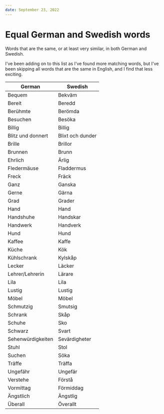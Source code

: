 ```yaml
---
date: September 23, 2022
---
```


# Equal German and Swedish words

Words that are the same, or at least very similar, in both German and Swedish.

I've been adding on to this list as I've found more matching words, but I've
been skipping all words that are the same in English, and I find that
less exciting.

| German | Swedish |
| ------ | ------- |
| Bequem | Bekväm
| Bereit | Beredd
| Berühmte | Berömda
| Besuchen | Besöka
| Billig | Billig
| Blitz und donnert | Blixt och dunder
| Brille | Brillor
| Brunnen | Brunn
| Ehrlich | Ärlig
| Fledermäuse | Fladdermus
| Freck | Fräck
| Ganz | Ganska
| Gerne | Gärna
| Grad | Grader
| Hand | Hand
| Handshuhe | Handskar
| Handwerk | Handverk
| Hund | Hund
| Kaffee | Kaffe
| Küche | Kök
| Kühlschrank | Kylskåp
| Lecker | Läcker
| Lehrer/Lehrerin | Lärare
| Lila | Lila
| Lustig | Lustig
| Möbel | Möbel
| Schmutzig | Smutsig
| Schrank | Skåp
| Schuhe | Sko
| Schwarz | Svart
| Sehenwürdigkeiten | Sevärdigheter
| Stuhl | Stol
| Suchen | Söka
| Träffe | Träffa
| Ungefähr | Ungefär
| Verstehe | Förstå
| Vormittag | Förmiddag
| Ängstlich | Ängstlig
| Überall | Överallt
